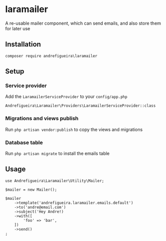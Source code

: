 # laramailer
A re-usable mailer component, which can send emails, and also store them for later use

## Installation

    composer require andrefigueira\laramailer

## Setup

### Service provider

Add the `LaramailerServiceProvider` to your `config/app.php`

    Andrefigueira\Laramailer\Providers\LaramailerServiceProvider::class
    
### Migrations and views publish
    
Run `php artisan vendor:publish` to copy the views and migrations

### Database table

Run `php artisan migrate` to install the emails table

## Usage

    use Andrefigueira\Laramailer\Utility\Mailer;
    
    $mailer = new Mailer();
    
    $mailer
        ->template('andrefigueira.laramailer.emails.default')
        ->to('andre@email.com')
        ->subject('Hey Andre!)
        ->with([
            'foo' => 'bar',
        ])
        ->send()
    ;